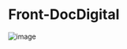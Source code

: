# Front-DocDigital
![image](https://github.com/DIEURE/front-docdigital/assets/7727054/442cfafa-0685-4781-96ac-ed710e69278d)

